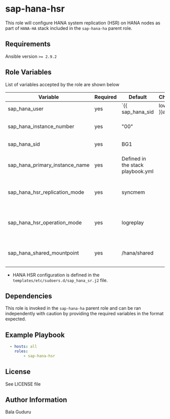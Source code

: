 sap-hana-hsr
============

This role will configure HANA system replication (HSR) on HANA nodes as part of `HANA-HA` stack included in the `sap-hana-ha` parent role.

Requirements
------------

Ansible version `>= 2.9.2`

Role Variables
--------------

List of variables accepted by the role are shown below

| Variable                       | Required | Default                           | Choices | Comments                               |
|--------------------------------|----------|-----------------------------------|---------|----------------------------------------|
| sap_hana_user                  | yes      | `{{ sap_hana_sid|lower }}adm`     |         | HANA sid adm username                  |
| sap_hana_instance_number       | yes      | "00"                              |         | HANA instance number                   |
| sap_hana_sid                   | yes      | BG1                               |         | HANA system ID                         |
| sap_hana_primary_instance_name | yes      | Defined in the stack playbook.yml |         | Primary HANA instance name             |
| sap_hana_hsr_replication_mode  | yes      | syncmem                           |         | HANA system replication mode           |
| sap_hana_hsr_operation_mode    | yes      | logreplay                         |         | HANA system replication operation mode |
| sap_hana_shared_mountpoint     | yes      | /hana/shared                      |         | Mountpoint for HANA shared volume      |

* HANA HSR configuration is defined in the `templates/etc/sudoers.d/sap_hana_sr.j2` file.

Dependencies
------------

This role is invoked in the `sap-hana-ha` parent role and can be ran independently with caution by providing the required variables in the format expected.

Example Playbook
----------------

```yaml
  - hosts: all
    roles:
        - sap-hana-hsr
```

License
-------

See LICENSE file

Author Information
------------------

Bala Guduru
